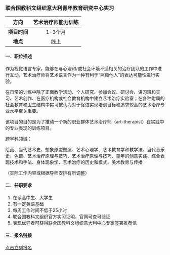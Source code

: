 ### 联合国教科文组织意大利青年教育研究中心实习


|  **方向**  | 艺术治疗师能力训练 |
|:--------:|:---------:|
| **项目时间** |   1-3个月   |
|  **地点**  |    线上     |


#### 一．职位描述

作为视觉语言专家，能够在与心理和/或社会环境不适相关的治疗团队的工作中进行互动，艺术治疗师将艺术语言作为一种有利于“照顾他人”的表达可能性进行实验。

在日常的训练中除了正面教学活动、个人研究、参加会议、研讨会、讲习班和实习、艺术创作、在医疗机构或社会教育机构中建立艺术治疗实验室；在各种附属的社会教育和卫生结构中实习被认为对于促进实现培训目标和追求较高的艺术治疗专业水平至关重要。

该项目的目的是为了推动一个新的职业群体艺术治疗师（art-therapist）在实践中的专业表现的训练项目。

跨学科领域：

绘画、当代艺术史、想象原型塑造、艺术心理学、艺术教育学和教学法、当代音乐史、色谱、艺术治疗原理与技巧、艺术治疗原理与技巧、童年的创意实践、综合表现技术和手法、身体现象学、艺术治疗的历史和模式、美术教育与传播

（实际工作内容或根据导师安排有所调整）

#### 二．任职要求

1. 在读高中生、大学生
2. 有一定英语基础
3. 每周工作时间不低于25小时
4. 联合国教科文组织官方实习证明，官网可查可验证
5. 表现优异者可获得联合国教科文组织意大利中心专家签署推荐信


#### 三．报名链接
[点击立刻报名](https://ezygcyygfb.feishu.cn/share/base/form/shrcnyoWDn0NwQnTyfwrxo3XOnh)
